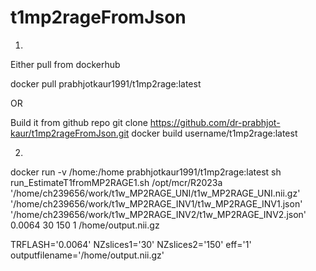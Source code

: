 # t1mp2rageFromJson

1. 
Either pull from dockerhub


docker pull prabhjotkaur1991/t1mp2rage:latest 

OR

Build it from github repo
git clone https://github.com/dr-prabhjot-kaur/t1mp2rageFromJson.git
docker build username/t1mp2rage:latest

2. 

docker run -v /home:/home prabhjotkaur1991/t1mp2rage:latest sh run_EstimateT1fromMP2RAGE1.sh /opt/mcr/R2023a  '/home/ch239656/work/t1w_MP2RAGE_UNI/t1w_MP2RAGE_UNI.nii.gz' '/home/ch239656/work/t1w_MP2RAGE_INV1/t1w_MP2RAGE_INV1.json' '/home/ch239656/work/t1w_MP2RAGE_INV2/t1w_MP2RAGE_INV2.json' 0.0064 30 150 1 /home/output.nii.gz

TRFLASH='0.0064'
NZslices1='30'
NZslices2='150'
eff='1'
outputfilename='/home/output.nii.gz'
